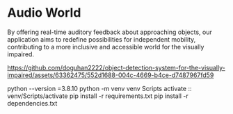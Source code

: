 # Audio World

 By offering real-time auditory feedback about approaching objects, our application aims to redefine possibilities for independent mobility, contributing to a more inclusive and accessible world for the visually impaired.






https://github.com/doguhan2222/object-detection-system-for-the-visually-impaired/assets/63362475/552d1688-004c-4669-b4ce-d7487967fd59

python --version =3.8.10
python -m venv venv
Scripts activate :: venv/Scripts/activate
 pip install -r requirements.txt
 pip install -r dependencies.txt